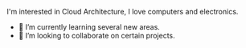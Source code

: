 I'm interested in Cloud Architecture, I love computers and electronics.
- 🌱 I’m currently learning several new areas.
- 💞️ I’m looking to collaborate on certain projects. 

<!---
C.Olds - Cloud Engineer and Solutions Architect
--->
